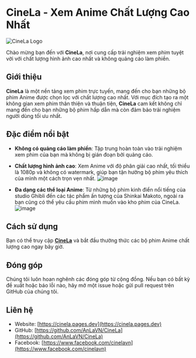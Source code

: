 # CineLa - Xem Anime Chất Lượng Cao Nhất

![CineLa Logo](https://cinela.pages.dev/static/img/cinela-high-resolution-logo-transparent.png)

Chào mừng bạn đến với **CineLa**, nơi cung cấp trải nghiệm xem phim tuyệt vời với chất lượng hình ảnh cao nhất và không quảng cáo làm phiền.

## Giới thiệu

**CineLa** là một nền tảng xem phim trực tuyến, mang đến cho bạn những bộ phim Anime được chọn lọc với chất lượng cao nhất. Với mục đích tạo ra một không gian xem phim thân thiện và thuận tiện, **CineLa** cam kết không chỉ mang đến cho bạn những bộ phim hấp dẫn mà còn đảm bảo trải nghiệm người dùng tối ưu nhất.

## Đặc điểm nổi bật
- **Không có quảng cáo làm phiền**: Tập trung hoàn toàn vào trải nghiệm xem phim của bạn mà không bị gián đoạn bởi quảng cáo.

- **Chất lượng hình ảnh cao**: Xem Anime với độ phân giải cao nhất, tối thiểu là 1080p và không có watermark, giúp bạn tận hưởng bộ phim yêu thích của mình một cách trọn vẹn nhất.
  ![image](https://github.com/AnLaVN/CineLa/assets/90229487/577c6110-954f-4413-9c8f-260bb95b7657)

- **Đa dạng các thể loại Anime**: Từ những bộ phim kinh điển nổi tiếng của studio Ghibli đến các tác phẩm ấn tượng của Shinkai Makoto, ngoài ra bạn cũng có thể yêu cầu phim mình muốn vào kho phim của CineLa.
  ![image](https://github.com/AnLaVN/CineLa/assets/90229487/a935e71e-68f2-408c-b85f-d3a45e5ea302)

## Cách sử dụng

Bạn có thể truy cập [**CineLa**](https://cinela.pages.dev) và bắt đầu thưởng thức các bộ phim Anime chất lượng cao ngay bây giờ.

## Đóng góp

Chúng tôi luôn hoan nghênh các đóng góp từ cộng đồng. Nếu bạn có bất kỳ đề xuất hoặc báo lỗi nào, hãy mở một issue hoặc gửi pull request trên GitHub của chúng tôi.

## Liên hệ

- Website: [https://cinela.pages.dev](https://cinela.pages.dev)
- GitHub: [https://github.com/AnLaVN/CineLa](https://github.com/AnLaVN/CineLa)
- Facebook: [https://www.facebook.com/cinelavn](https://www.facebook.com/cinelavn)

